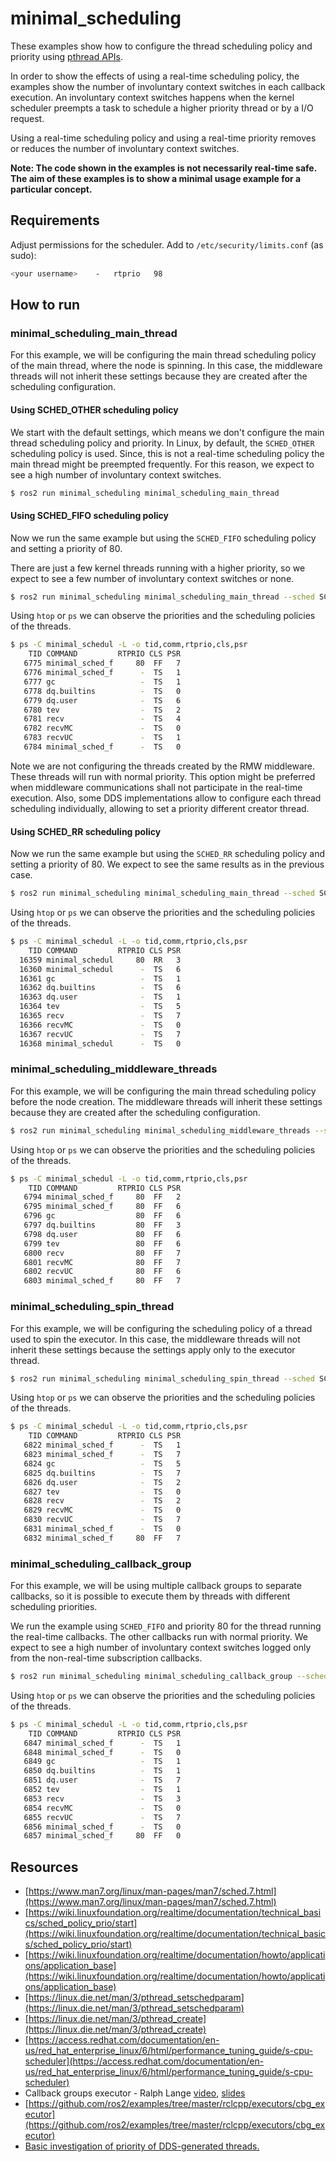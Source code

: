 # minimal_scheduling

These examples show how to configure the thread scheduling policy and priority using
[pthread APIs](https://linux.die.net/man/7/pthreads).

In order to show the effects of using a real-time scheduling policy, the examples show
the number of involuntary context switches in each callback execution. An involuntary context 
switches happens when the kernel scheduler preempts a task to schedule a higher priority thread
or by a I/O request.

Using a real-time scheduling policy and using a real-time priority removes or reduces the
number of involuntary context switches.

**Note: The code shown in the examples is not necessarily real-time safe. The aim of these
examples is to show a minimal usage example for a particular concept.**

## Requirements 

Adjust permissions for the scheduler. Add to `/etc/security/limits.conf` (as sudo):

```bash
<your username>    -   rtprio   98
```

## How to run

### minimal_scheduling_main_thread

For this example, we will be configuring the main thread scheduling policy of the main thread,
where the node is spinning. In this case, the middleware threads will not inherit these settings
because they are created after the scheduling configuration.

#### Using SCHED_OTHER scheduling policy

We start with the default settings, which means we don't configure the main thread scheduling
policy and priority. In Linux, by default, the `SCHED_OTHER` scheduling policy is used. Since,
this is not a real-time scheduling policy the main thread might be preempted frequently. For this 
reason, we expect to see a high number of involuntary context switches.

```bash
$ ros2 run minimal_scheduling minimal_scheduling_main_thread
```

<script id="asciicast-gxZvQuyvNZQR1Y75nFUCq7GQ8" src="https://asciinema.org/a/gxZvQuyvNZQR1Y75nFUCq7GQ8.js" async></script>

#### Using SCHED_FIFO scheduling policy

Now we run the same example but using the `SCHED_FIFO` scheduling policy and setting a priority
of 80.

There are just a few kernel threads running with a higher priority, so we expect to see a few
number of involuntary context switches or none.

```bash
$ ros2 run minimal_scheduling minimal_scheduling_main_thread --sched SCHED_FIFO --priority 80
```

Using `htop` or `ps` we can observe the priorities and the scheduling policies of the threads.

```bash
$ ps -C minimal_schedul -L -o tid,comm,rtprio,cls,psr
    TID COMMAND         RTPRIO CLS PSR
   6775 minimal_sched_f     80  FF   7
   6776 minimal_sched_f      -  TS   1
   6777 gc                   -  TS   1
   6778 dq.builtins          -  TS   0
   6779 dq.user              -  TS   6
   6780 tev                  -  TS   2
   6781 recv                 -  TS   4
   6782 recvMC               -  TS   0
   6783 recvUC               -  TS   1
   6784 minimal_sched_f      -  TS   0
```

Note we are not configuring the threads created by the RMW middleware. These threads will run
with normal priority. This option might be preferred when middleware communications shall not
participate in the real-time execution. Also, some DDS implementations allow to configure
each thread scheduling individually, allowing to set a priority different creator thread.

<script id="asciicast-XzlFpNwZKw0hea9vhfKFCMgj4" src="https://asciinema.org/a/XzlFpNwZKw0hea9vhfKFCMgj4.js" async></script>

#### Using SCHED_RR scheduling policy

Now we run the same example but using the `SCHED_RR` scheduling policy and setting a priority
of 80. We expect to see the same results as in the previous case.

```bash
$ ros2 run minimal_scheduling minimal_scheduling_main_thread --sched SCHED_RR --priority 80
```

Using `htop` or `ps` we can observe the priorities and the scheduling policies of the threads.

```bash
$ ps -C minimal_schedul -L -o tid,comm,rtprio,cls,psr
    TID COMMAND         RTPRIO CLS PSR
  16359 minimal_schedul     80  RR   3
  16360 minimal_schedul      -  TS   6
  16361 gc                   -  TS   1
  16362 dq.builtins          -  TS   6
  16363 dq.user              -  TS   1
  16364 tev                  -  TS   5
  16365 recv                 -  TS   7
  16366 recvMC               -  TS   0
  16367 recvUC               -  TS   7
  16368 minimal_schedul      -  TS   0
```

<script id="asciicast-OOGN7OVgLkOE4b3ifTPdx6DWr" src="https://asciinema.org/a/OOGN7OVgLkOE4b3ifTPdx6DWr.js" async></script>

### minimal_scheduling_middleware_threads

For this example, we will be configuring the main thread scheduling policy before the node
creation. The middleware threads will inherit these settings because they are created after
the scheduling configuration.

```bash
$ ros2 run minimal_scheduling minimal_scheduling_middleware_threads --sched SCHED_FIFO --priority 80
```

Using `htop` or `ps` we can observe the priorities and the scheduling policies of the threads.

```bash
$ ps -C minimal_schedul -L -o tid,comm,rtprio,cls,psr
    TID COMMAND         RTPRIO CLS PSR
   6794 minimal_sched_f     80  FF   2
   6795 minimal_sched_f     80  FF   6
   6796 gc                  80  FF   6
   6797 dq.builtins         80  FF   3
   6798 dq.user             80  FF   6
   6799 tev                 80  FF   6
   6800 recv                80  FF   7
   6801 recvMC              80  FF   7
   6802 recvUC              80  FF   6
   6803 minimal_sched_f     80  FF   7
```

<script id="asciicast-WtoeazuOds4CCpBDA0Mfkg8Ly" src="https://asciinema.org/a/WtoeazuOds4CCpBDA0Mfkg8Ly.js" async></script>

### minimal_scheduling_spin_thread

For this example, we will be configuring the scheduling policy of a thread used to spin the
executor. In this case, the middleware threads will not inherit these settings because
the settings apply only to the executor thread.

```bash
$ ros2 run minimal_scheduling minimal_scheduling_spin_thread --sched SCHED_FIFO --priority 80
```

Using `htop` or `ps` we can observe the priorities and the scheduling policies of the threads.

```bash
$ ps -C minimal_schedul -L -o tid,comm,rtprio,cls,psr
    TID COMMAND         RTPRIO CLS PSR
   6822 minimal_sched_f      -  TS   1
   6823 minimal_sched_f      -  TS   7
   6824 gc                   -  TS   5
   6825 dq.builtins          -  TS   7
   6826 dq.user              -  TS   2
   6827 tev                  -  TS   0
   6828 recv                 -  TS   2
   6829 recvMC               -  TS   0
   6830 recvUC               -  TS   7
   6831 minimal_sched_f      -  TS   0
   6832 minimal_sched_f     80  FF   7
```

<script id="asciicast-nLpeLDCmtwT5JqH9QYvVPGVXT" src="https://asciinema.org/a/nLpeLDCmtwT5JqH9QYvVPGVXT.js" async></script>

### minimal_scheduling_callback_group

For this example, we will be using multiple callback groups to separate callbacks, so it is
possible to execute them by threads with different scheduling priorities.

We run the example using `SCHED_FIFO` and priority 80 for the thread running the real-time
callbacks. The other callbacks run with normal priority. We expect to see a high number of
involuntary context switches logged only from the non-real-time subscription callbacks.

```bash
$ ros2 run minimal_scheduling minimal_scheduling_callback_group --sched SCHED_FIFO --priority 80
```

Using `htop` or `ps` we can observe the priorities and the scheduling policies of the threads.

```bash
$ ps -C minimal_schedul -L -o tid,comm,rtprio,cls,psr
    TID COMMAND         RTPRIO CLS PSR
   6847 minimal_sched_f      -  TS   1
   6848 minimal_sched_f      -  TS   0
   6849 gc                   -  TS   1
   6850 dq.builtins          -  TS   1
   6851 dq.user              -  TS   7
   6852 tev                  -  TS   1
   6853 recv                 -  TS   3
   6854 recvMC               -  TS   0
   6855 recvUC               -  TS   7
   6856 minimal_sched_f      -  TS   0
   6857 minimal_sched_f     80  FF   0
```

<script id="asciicast-FncZQ5gSgp6sNIxHj4weDra3n" src="https://asciinema.org/a/FncZQ5gSgp6sNIxHj4weDra3n.js" async></script>

## Resources

- [https://www.man7.org/linux/man-pages/man7/sched.7.html](https://www.man7.org/linux/man-pages/man7/sched.7.html)
- [https://wiki.linuxfoundation.org/realtime/documentation/technical_basics/sched_policy_prio/start](https://wiki.linuxfoundation.org/realtime/documentation/technical_basics/sched_policy_prio/start)
- [https://wiki.linuxfoundation.org/realtime/documentation/howto/applications/application_base](https://wiki.linuxfoundation.org/realtime/documentation/howto/applications/application_base)
- [https://linux.die.net/man/3/pthread_setschedparam](https://linux.die.net/man/3/pthread_setschedparam)
- [https://linux.die.net/man/3/pthread_create](https://linux.die.net/man/3/pthread_create)
- [https://access.redhat.com/documentation/en-us/red_hat_enterprise_linux/6/html/performance_tuning_guide/s-cpu-scheduler](https://access.redhat.com/documentation/en-us/red_hat_enterprise_linux/6/html/performance_tuning_guide/s-cpu-scheduler)
- Callback groups executor - Ralph Lange [video](https://www.youtube.com/watch?v=5Sd5bvvZeb0), [slides](https://www.apex.ai/_files/ugd/984e93_f3791ae0711042a883bfc40f827d6268.pdf)
- [https://github.com/ros2/examples/tree/master/rclcpp/executors/cbg_executor](https://github.com/ros2/examples/tree/master/rclcpp/executors/cbg_executor)
- [Basic investigation of priority of DDS-generated threads.](https://discourse.ros.org/uploads/short-url/p2fAAbrKHkrSqZ9oJkZNwOOf2Hi.pdf)
